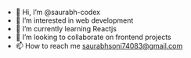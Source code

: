 - 👋 Hi, I’m @saurabh-codex
- 👀 I’m interested in web development
- 🌱 I’m currently learning Reactjs
- 💞️ I’m looking to collaborate on frontend projects
- 📫 How to reach me saurabhsoni74083@gmail.com

<!---
saurabh-codex/saurabh-codex is a ✨ special ✨ repository because its `README.md` (this file) appears on your GitHub profile.
You can click the Preview link to take a look at your changes.
--->
